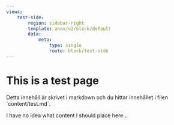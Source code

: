 ```yaml
---
views:
    test-side:
        region: sidebar-right
        template: anax/v2/block/default
        data:
            meta: 
                type: single
                route: block/test-side
---
```

This is a test page
=========================

<p class="comment">
Detta innehåll är skrivet i markdown och du hittar innehållet i filen `content/test.md`.
</p>

I have no idea what content I should place here... 

<i class="fa fa-hand-peace-o fa-lg"></i>
